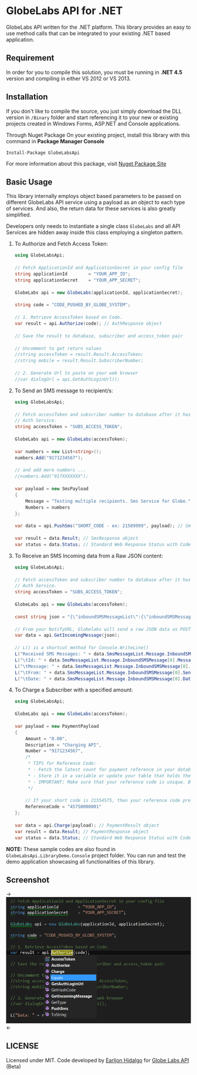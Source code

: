 GlobeLabs API for .NET
===========

GlobeLabs API written for the .NET platform. This library provides an easy to use method calls that can be integrated to your existing .NET based application.

## Requirement

In order for you to compile this solution, you must be running in **.NET 4.5** version and compiling in either VS 2012 or VS 2013.

## Installation

If you don't like to compile the source, you just simply download the DLL version in `/Binary` folder and start referencing it to your new or existing projects created in Windows Forms, ASP.NET and Console applications.

Through Nuget Package
On your existing project, install this library with this command in **Package Manager Console**

    Install-Package GlobeLabsApi

For more information about this package, visit [Nuget Package Site](https://www.nuget.org/packages/GlobeLabsApi/)

## Basic Usage

This library internally employs object based parameters to be passed on different GlobeLabs API service using a payload as an object to each type of services. And also, the return data for these services is also greatly simplified.

Developers only needs to instantiate a single class `GlobeLabs` and all API Services are hidden away inside this class employing a singleton pattern.

1. To Authorize and Fetch Access Token:
	```csharp
	using GlobeLabsApi;
	
    // Fetch ApplicationId and ApplicationSecret in your config file
    string applicationId        = "YOUR_APP_ID";
    string applicationSecret    = "YOUR_APP_SECRET";

    GlobeLabs api = new GlobeLabs(applicationId, applicationSecret);

    string code = "CODE_PUSHED_BY_GLOBE_SYSTEM";

    // 1. Retrieve AccessToken based on Code.
    var result = api.Authorize(code); // AuthResponse object

    // Save the result to database, subscriber and access_token pair

    // Uncomment to get return values
    //string accessToken = result.Result.AccessToken;
    //string mobile = result.Result.SubscriberNumber;

    // 2. Generate Url to paste on your web browser
    //var dialogUrl = api.GetAuthLoginUrl();

	```
2. To Send an SMS message to recipient/s:

	```csharp
	using GlobeLabsApi;

    // Fetch accessToken and subscriber number to database after it has passed on the
	// Auth Service.
    string accessToken = "SUBS_ACCESS_TOKEN";

    GlobeLabs api = new GlobeLabs(accessToken);

    var numbers = new List<string>();
    numbers.Add("9171234567");

    // and add more numbers ...
    //numbers.Add("917XXXXXXX");

    var payload = new SmsPayload
    {
        Message = "Testing multiple recipients. Sms Service for Globe.",
        Numbers = numbers
    };

    var data = api.PushSms("SHORT_CODE - ex: 21589999", payload); // SmsResult object

	var result = data.Result; // SmsResponse object
	var status = data.Status; // Standard Web Response Status with Code and Description

	```
3. To Receive an SMS Incoming data from a Raw JSON content:

	```csharp
	using GlobeLabsApi;

    // Fetch accessToken and subscriber number to database after it has passed on the
	// Auth Service.
    string accessToken = "SUBS_ACCESS_TOKEN";

    GlobeLabs api = new GlobeLabs(accessToken);

    const string json = "{\"inboundSMSMessageList\":{\"inboundSMSMessage\":[{\"dateTime\":\"Fri Nov 22 2013 12:12:13 GMT+0000 (UTC)\",\"destinationAddress\":\"21581234\",\"messageId\":null,\"message\":\"Hello\",\"resourceURL\":null,\"senderAddress\":\"9171234567\"}],\"numberOfMessagesInThisBatch\":1,\"resourceURL\":null,\"totalNumberOfPendingMessages\":null}}";

	// From your NotifyURL, Globelabs will send a raw JSON data as POST body
    var data = api.GetIncomingMessage(json);

	// L() is a shortcut method for Console.WriteLine()
    L("Received SMS Messages: " + data.SmsMessageList.Message.InboundSMSMessage.Count());
    L("\tId: " + data.SmsMessageList.Message.InboundSMSMessage[0].MessageId);
    L("\tMessage: " + data.SmsMessageList.Message.InboundSMSMessage[0].Message);
    L("\tFrom: " + data.SmsMessageList.Message.InboundSMSMessage[0].SenderAddress);
    L("\tDate: " + data.SmsMessageList.Message.InboundSMSMessage[0].DateTime);

	```
4. To Charge a Subscriber with a specified amount:
	```csharp
	using GlobeLabsApi;

    GlobeLabs api = new GlobeLabs(accessToken);

    var payload = new PaymentPayload
    {
        Amount = "0.00",
        Description = "Charging API",
        Number = "9171234567",
        /*
         * TIPS for Reference Code:
         * - Fetch the latest count for payment reference in your database
         * - Store it in a variable or update your table that holds the last reference count
         * - IMPORTANT: Make sure that your reference code is unique. Bad Request will occur if code is repeating
         */

        // If your short code is 21554575, then your reference code prefix is 4575 + 7digit numbers        
        ReferenceCode = "45750000001"
    };

    var data = api.Charge(payload); // PaymentResult object
	var result = data.Result; // PaymentResponse object
	var status = data.Status; // Standard Web Response Status with Code and Description
	```

**NOTE:** 
These sample codes are also found in `GlobeLabsApi.LibraryDemo.Console` project folder. You can run and test the demo application showcasing all functionalities of this library.

## Screenshot

->![Demo App](Images/globelabs_console.png)<-

## LICENSE

Licensed under MIT. Code developed by [Earljon Hidalgo](http://twitter.com/earljon) for [Globe Labs API](http://www.globelabs.com.ph) (Beta)

